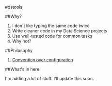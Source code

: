 #dstools

##Why?

1. I don't like typing the same code twice
2. Write cleaner code in my Data Science projects
3. Use well-tested code for common tasks
4. Why not?

##Philosophy

1. [Convention over configuration](https://en.wikipedia.org/wiki/Convention_over_configuration)

##What's in here

I'm adding a lot of stuff. I'll update this soon.
